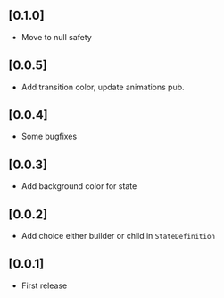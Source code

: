## [0.1.0]
* Move to null safety

## [0.0.5]
* Add transition color, update animations pub.

## [0.0.4]
* Some bugfixes

## [0.0.3]
* Add background color for state

## [0.0.2]
* Add choice either builder or child in ```StateDefinition```

## [0.0.1]
* First release
